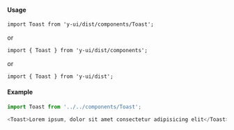 #### Usage

```markdown
import Toast from 'y-ui/dist/components/Toast';
```

or

```markdown
import { Toast } from 'y-ui/dist/components';
```

or

```markdown
import { Toast } from 'y-ui/dist';
```

#### Example

```js
import Toast from '../../components/Toast';

<Toast>Lorem ipsum, dolor sit amet consectetur adipisicing elit</Toast>;
```
